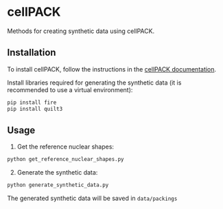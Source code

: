 # cellPACK

Methods for creating synthetic data using cellPACK.

## Installation

To install cellPACK, follow the instructions in the [cellPACK documentation](https://github.com/mesoscope/cellpack).

Install libraries required for generating the synthetic data (it is recommended to use a virtual environment):

```bash
pip install fire
pip install quilt3
```

## Usage
1. Get the reference nuclear shapes:
```bash
python get_reference_nuclear_shapes.py
```
2. Generate the synthetic data:
```bash
python generate_synthetic_data.py
```

The generated synthetic data will be saved in `data/packings`